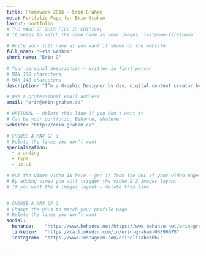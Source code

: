 ```yaml
---
title: Framework 2016 - Erin Graham
meta: Portfolio Page for Erin Graham
layout: portfolio
# THE NAME OF THIS FILE IS CRITICAL
# It needs to match the same name as your images `lastname-firstname`

# Write your full name as you want it shown on the website
full_name: "Erin Graham"
short_name: "Erin G"

# Your personal description — written in first-person
# MIN 100 characters
# MAX 140 characters
description: "I’m a Graphic Designer by day, digital content creator by night, wanderlust, and a firm believer that less is more."

# Use a professional email address
email: "erin@erin-graham.ca"

# OPTIONAL — delete this line if you don't want it
# Can be your portfolio, Behance, whatever
website: "http://erin-graham.ca"

# CHOOSE A MAX OF 3
# Delete the lines you don’t want
specialization:
  - branding
  - type
  - ux-ui

# Put the Vimeo video ID here — get it from the URL of your video page
# By adding Vimeo you will trigger the video & 2 images layout
# If you want the 4 images layout — delete this line


# CHOOSE A MAX OF 3
# Change the URLs to match your profile page
# Delete the lines you don’t want
social:
  behance:    "https://www.behance.net/https://www.behance.net/erin-graham"
  linkedin:   "https://ca.linkedin.com/in/erin-graham-06896075"
  instagram:  "https://www.instagram.com/erinelizabethh/"

---
```

